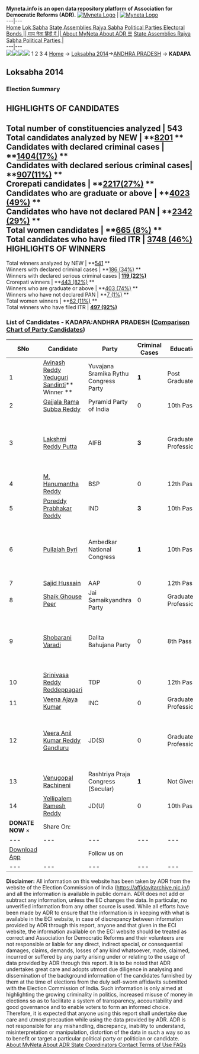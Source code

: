 **Myneta.info is an open data repository platform of Association for Democratic Reforms (ADR).**
[![Myneta Logo](https://www.myneta.info/lib/img/myneta-logo.png)](https://www.myneta.info/) | [![Myneta Logo](https://www.myneta.info/lib/img/adr-logo.png)](https://adrindia.org)  
---|---  
[Home](https://www.myneta.info/) [Lok Sabha](https://www.myneta.info/#ls "Lok Sabha") [ State Assemblies ](https://www.myneta.info/#sa "State Assemblies") [Rajya Sabha](https://www.myneta.info/#rs "Rajya Sabha") [Political Parties ](https://www.myneta.info/party "Political Parties") [ Electoral Bonds ](https://www.myneta.info/electoral_bonds "Electoral Bonds") [ || माय नेता हिंदी में || ](https://translate.google.co.in/translate?prev=hp&hl=en&js=y&u=www.myneta.info&sl=en&tl=hi&history_state0=) [ About MyNeta ](https://adrindia.org/content/about-myneta) [ About ADR ](https://adrindia.org/about-adr/who-we-are) [☰](javascript:void\(0\))
[ State Assemblies ](https://www.myneta.info/#sa "State Assemblies") [ Rajya Sabha ](https://www.myneta.info/#rs "Rajya Sabha") [ Political Parties ](https://www.myneta.info/party "Political Parties")
|   
---|---  
![](https://www.myneta.info/lib/img/banner/banner-1.png)![](https://www.myneta.info/lib/img/banner/banner-2.png)![](https://www.myneta.info/lib/img/banner/banner-3.png)![](https://www.myneta.info/lib/img/banner/banner-4.png)
1  2  3  4 
[Home](https://www.myneta.info/) → [Loksabha 2014](https://www.myneta.info/ls2014/)→[ANDHRA PRADESH](https://www.myneta.info/ls2014/index.php?action=show_constituencies&state_id=1) → **KADAPA**
### 
## Loksabha 2014
###  Election Summary 
HIGHLIGHTS OF CANDIDATES  
---  
Total number of constituencies analyzed |  543   
Total candidates analyzed by NEW | **[8201](https://www.myneta.info/ls2014/index.php?action=summary&subAction=candidates_analyzed&sort=candidate#summary) **  
Candidates with declared criminal cases | **[1404(17%)](https://www.myneta.info/ls2014/index.php?action=summary&subAction=crime&sort=candidate#summary) **  
Candidates with declared serious criminal cases| **[907(11%)](https://www.myneta.info/ls2014/index.php?action=summary&subAction=serious_crime&sort=candidate#summary) **  
Crorepati candidates | **[2217(27%)](https://www.myneta.info/ls2014/index.php?action=summary&subAction=crorepati&sort=candidate#summary) **  
Candidates who are graduate or above | **[4023 (49%)](https://www.myneta.info/ls2014/index.php?action=summary&subAction=education&sort=candidate#summary) **  
Candidates who have not declared PAN | **[2342 (29%)](https://www.myneta.info/ls2014/index.php?action=summary&subAction=without_pan&sort=candidate#summary) **  
Total women candidates | **[665 (8%)](https://www.myneta.info/ls2014/index.php?action=summary&subAction=women_candidate&sort=candidate#summary) **  
Total candidates who have filed ITR | [**3748 (46%)**](https://www.myneta.info/ls2014/index.php?action=summary&subAction=filed_itr&sort=candidate#summary)  
HIGHLIGHTS OF WINNERS  
---  
Total winners analyzed by NEW | **[541](https://www.myneta.info/ls2014/index.php?action=summary&subAction=winner_analyzed&sort=candidate#summary) **  
Winners with declared criminal cases | **[186 (34%)](https://www.myneta.info/ls2014/index.php?action=summary&subAction=winner_crime&sort=candidate#summary) **  
Winners with declared serious criminal cases | **[119 (22%)](https://www.myneta.info/ls2014/index.php?action=summary&subAction=winner_serious_crime&sort=candidate#summary)**  
Crorepati winners | **[443 (82%)](https://www.myneta.info/ls2014/index.php?action=summary&subAction=winner_crorepati&sort=candidate#summary) **  
Winners who are graduate or above | **[403 (74%)](https://www.myneta.info/ls2014/index.php?action=summary&subAction=winner_education&sort=candidate#summary) **  
Winners who have not declared PAN | **[7 (1%)](https://www.myneta.info/ls2014/index.php?action=summary&subAction=winner_without_pan&sort=candidate#summary) **  
Total women winners | **[62 (11%)](https://www.myneta.info/ls2014/index.php?action=summary&subAction=winner_women&sort=candidate#summary) **  
Total winners who have filed ITR | [**497 (92%)**](https://www.myneta.info/ls2014/index.php?action=summary&subAction=winner_filed_itr&sort=candidate#summary)  
### List of Candidates - KADAPA:ANDHRA PRADESH ([Comparison Chart of Party Candidates](https://www.myneta.info/ls2014/comparisonchart.php?constituency_id=157))
SNo | Candidate| Party| Criminal Cases| Education| Age| Total Assets| Liabilities  
---|---|---|---|---|---|---|---  
1  | [Avinash Reddy Yeduguri Sandinti](https://www.myneta.info/ls2014/candidate.php?candidate_id=8191)** Winner ** | Yuvajana Sramika Rythu Congress Party | **1** | Post Graduate| 29 | Rs 7,04,80,623 ~ 7 Crore+ | Rs 55,47,296 ~ 55 Lacs+  
2  | [Gajjala Rama Subba Reddy](https://www.myneta.info/ls2014/candidate.php?candidate_id=8190) | Pyramid Party of India | 0 | 10th Pass| 61 | Rs 5,35,800 ~ 5 Lacs+ | Rs 0 ~   
3  | [Lakshmi Reddy Putta](https://www.myneta.info/ls2014/candidate.php?candidate_id=8920) | AIFB | **3** | Graduate Professional| 26 | ![](https://myneta.info/image_v2.php?myneta_folder=ls2014&candidate_id=8920&col=ta) | ![](https://myneta.info/image_v2.php?myneta_folder=ls2014&candidate_id=8920&col=lia)  
4  | [M. Hanumantha Reddy](https://www.myneta.info/ls2014/candidate.php?candidate_id=8924) | BSP | 0 | 12th Pass| 35 | Rs 56,13,000 ~ 56 Lacs+ | Rs 20,00,000 ~ 20 Lacs+  
5  | [Poreddy Prabhakar Reddy](https://www.myneta.info/ls2014/candidate.php?candidate_id=8928) | IND | **3** | 10th Pass| 48 | Rs 3,13,12,193 ~ 3 Crore+ | Rs 38,08,810 ~ 38 Lacs+  
6  | [Pullaiah Byri](https://www.myneta.info/ls2014/candidate.php?candidate_id=8921) | Ambedkar National Congress | **1** | 10th Pass| 65 | ![](https://myneta.info/image_v2.php?myneta_folder=ls2014&candidate_id=8921&col=ta) | ![](https://myneta.info/image_v2.php?myneta_folder=ls2014&candidate_id=8921&col=lia)  
7  | [Sajid Hussain](https://www.myneta.info/ls2014/candidate.php?candidate_id=8193) | AAP | 0 | 12th Pass| 50 | Rs 5,46,32,098 ~ 5 Crore+ | Rs 1,08,40,808 ~ 1 Crore+  
8  | [Shaik Ghouse Peer](https://www.myneta.info/ls2014/candidate.php?candidate_id=8930) | Jai Samaikyandhra Party | 0 | Graduate Professional| 52 | Rs 1,39,29,207 ~ 1 Crore+ | Rs 6,70,425 ~ 6 Lacs+  
9  | [Shobarani Varadi](https://www.myneta.info/ls2014/candidate.php?candidate_id=8922) | Dalita Bahujana Party | 0 | 8th Pass| 42 | ![](https://myneta.info/image_v2.php?myneta_folder=ls2014&candidate_id=8922&col=ta) | ![](https://myneta.info/image_v2.php?myneta_folder=ls2014&candidate_id=8922&col=lia)  
10  | [Srinivasa Reddy Reddeppagari](https://www.myneta.info/ls2014/candidate.php?candidate_id=8192) | TDP | 0 | 12th Pass| 46 | Rs 49,75,43,411 ~ 49 Crore+ | Rs 10,02,08,035 ~ 10 Crore+  
11  | [Veena Ajaya Kumar](https://www.myneta.info/ls2014/candidate.php?candidate_id=8498) | INC | 0 | Graduate Professional| 51 | Rs 17,69,300 ~ 17 Lacs+ | Rs 0 ~   
12  | [Veera Anil Kumar Reddy Gandluru](https://www.myneta.info/ls2014/candidate.php?candidate_id=8926) | JD(S) | 0 | Graduate Professional| 40 | ![](https://myneta.info/image_v2.php?myneta_folder=ls2014&candidate_id=8926&col=ta) | ![](https://myneta.info/image_v2.php?myneta_folder=ls2014&candidate_id=8926&col=lia)  
13  | [Venugopal Rachineni](https://www.myneta.info/ls2014/candidate.php?candidate_id=8925) | Rashtriya Praja Congress (Secular) | **1** | Not Given| 36 | Rs 18,30,795 ~ 18 Lacs+ | Rs 85,435 ~ 85 Thou+  
14  | [Yellipalem Ramesh Reddy](https://www.myneta.info/ls2014/candidate.php?candidate_id=8499) | JD(U) | 0 | 10th Pass| 46 | Rs 4,27,30,000 ~ 4 Crore+ | Rs 1,40,00,000 ~ 1 Crore+  
|  **DONATE NOW** × |  Share On:  | [](https://api.whatsapp.com/send?text=https%3A%2F%2Fmyneta.info%2Fpunjab2022%2Findex.php%3Faction%3Dshow_constituencies%26state_id%3D19) | [](https://www.facebook.com/sharer/sharer.php?u=https%3A%2F%2Fmyneta.info%2Fpunjab2022%2Findex.php%3Faction%3Dshow_constituencies%26state_id%3D19) | [](https://twitter.com/share?url=https%3A%2F%2Fmyneta.info%2Fpunjab2022%2Findex.php%3Faction%3Dshow_constituencies%26state_id%3D19)  
---|---|---|---|---  
| [ Download App ](https://play.google.com/store/apps/details?id=com.webrosoft.myneta1&pcampaignid=pcampaignidMKT-Other-global-all-co-prtnr-py-PartBadge-Mar2515-1) | [](https://play.google.com/store/apps/details?id=com.webrosoft.myneta1&pcampaignid=pcampaignidMKT-Other-global-all-co-prtnr-py-PartBadge-Mar2515-1) |  Follow us on  | [](https://www.facebook.com/adrindia.org/) | [](https://twitter.com/adrspeaks) | [](https://groups.google.com/g/national-election-watch?hl=en&pli=1) | [](https://www.instagram.com/adrspeaks/) | [](https://www.youtube.com/user/adrspeaks) | [](https://sharechat.com/profile/adrspeaks)  
---|---|---|---|---|---|---|---|---  
**Disclaimer:** All information on this website has been taken by ADR from the website of the Election Commission of India (https://affidavitarchive.nic.in/) and all the information is available in public domain. ADR does not add or subtract any information, unless the EC changes the data. In particular, no unverified information from any other source is used. While all efforts have been made by ADR to ensure that the information is in keeping with what is available in the ECI website, in case of discrepancy between information provided by ADR through this report, anyone and that given in the ECI website, the information available on the ECI website should be treated as correct and Association for Democratic Reforms and their volunteers are not responsible or liable for any direct, indirect special, or consequential damages, claims, demands, losses of any kind whatsoever, made, claimed, incurred or suffered by any party arising under or relating to the usage of data provided by ADR through this report. It is to be noted that ADR undertakes great care and adopts utmost due diligence in analysing and dissemination of the background information of the candidates furnished by them at the time of elections from the duly self-sworn affidavits submitted with the Election Commission of India. Such information is only aimed at highlighting the growing criminality in politics, increased misuse of money in elections so as to facilitate a system of transparency, accountability and good governance and to enable voters to form an informed choice. Therefore, it is expected that anyone using this report shall undertake due care and utmost precaution while using the data provided by ADR. ADR is not responsible for any mishandling, discrepancy, inability to understand, misinterpretation or manipulation, distortion of the data in such a way so as to benefit or target a particular political party or politician or candidate. 
[ About MyNeta ](https://adrindia.org/content/about-myneta) [ About ADR ](https://adrindia.org/about-adr/who-we-are) [ State Coordinators ](https://adrindia.org/about-adr/state-coordinators) [ Contact ](https://adrindia.org/contact-us) [ Terms of Use ](https://adrindia.org/content/adr-terms-use) [ FAQs ](https://adrindia.org/content/faqs)
